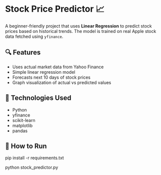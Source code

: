 # Stock Price Predictor 📈

A beginner-friendly project that uses **Linear Regression** to predict stock prices based on historical trends. The model is trained on real Apple stock data fetched using `yfinance`.


## 🔍 Features
- Uses actual market data from Yahoo Finance
- Simple linear regression model
- Forecasts next 10 days of stock prices
- Graph visualization of actual vs predicted values


## 🧠 Technologies Used
- Python
- yfinance
- scikit-learn
- matplotlib
- pandas


## 🚀 How to Run

pip install -r requirements.txt


python stock_predictor.py
